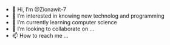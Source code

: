 - 👋 Hi, I’m @Zionawit-7
- 👀 I’m interested in knowing new technolog and programming 
- 🌱 I’m currently learning computer science
- 💞️ I’m looking to collaborate on ...
- 📫 How to reach me ...

<!---
Zionawit-7/Zionawit-7 is a ✨ special ✨ repository because its `README.md` (this file) appears on your GitHub profile.
You can click the Preview link to take a look at your changes.
--->
